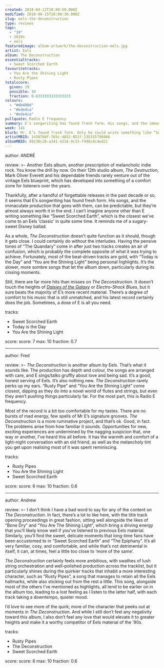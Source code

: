 ```yaml
---
created: 2018-04-12T18:00:59.000Z
modified: 2018-06-15T18:00:30.000Z
slug: eels-the-deconstruction
type: reviews
tags:
  - "19"
  - 2010s
  - eels
featuredimage: album-artwork/the-deconstruction-eels.jpg
artist: Eels
album: The Deconstruction
essentialtracks:
  - Sweet Scorched Earth
favouritetracks:
  - You Are the Shining Light
  - Rusty Pipes
totalscore:
  given: 19
  possible: 30
  fraction: 0.6333333333333333
colours:
  - "#db408d"
  - "#ede4ca"
  - "#ede4ca"
pullquote: Radio E frequency
summary: E’s songwriting has found fresh form. His songs, and the immaculate production that goes with them, can be predictable, but they’re almost always worth it in the end. I can’t imagine anyone other than E writing something like “Sweet Scorched Earth”, which is the closest we’ve come to an Eels ‘classic’ in quite some time.
week: 141
blurb: Mr. E’s found fresh form. Only he could write something like “Sweet Scorched Earth”, which is the closest we’ve come to an Eels ‘classic’ in quite some time.
artistMBID: 14387b0f-765c-4852-852f-135335790466
albumMBID: 99230c20-a341-4218-9c15-f498cdc4ed21
---
```

author: ANDRÉ

review: >-
  Another Eels album, another prescription of melancholic indie rock. You know the drill by now. On their 12th studio album, *The Destruction*, Mark Oliver Everett and his dependable friends rarely venture out of the vintage Eels blueprint, which has developed into something of a comfort zone for listeners over the years. 
  
  Thankfully, after a handful of forgettable releases in the past decade or so, it seems that E’s songwriting has found fresh form. His songs, and the immaculate production that goes with them, can be predictable, but they’re almost always worth it in the end. I can’t imagine anyone other than E writing something like “Sweet Scorched Earth”, which is the closest we’ve come to an Eels ‘classic’ in quite some time. It reminds me of a sugary-sweet Disney ballad.

  As a whole, *The Deconstruction* doesn’t quite function as it should, though it gets close. I could certainly do without the interludes. Having the pensive tones of “The Quandary” come in after just two tracks creates an air of confusion, which is probably the complete opposite of what it was trying to achieve. Fortunately, most of the beat-driven tracks are gold, with “Today is the Day” and “You are the Shining Light” being personal highlights. It’s the slower, more sombre songs that let the album down, particularly during its closing moments. 
  
  Still, there are far more hits than misses on *The Deconstruction*. It doesn’t touch the heights of [*Daisies of the Galaxy*](/reviews/eels-daisies-of-the-galaxy/) or *Electro-Shock Blues*, but it sure beats the majority of E’s more recent material. There’s a degree of comfort to his music that is still unmatched, and his latest record certainly does the job. Sometimes, a dose of E is all you need.

tracks:
  - Sweet Scorched Earth
  - ­­Today is the Day
  - ­­You Are the Shining Light

score:
  score: 7
  max: 10
  fraction: 0.7

---
author: Fred

review: >-
  *The Deconstruction* is another album by Eels. That’s what it sounds like. The production has depth and colour, the songs are arranged with care, and E sings/talks gruffly about love and being sad. It’s a good, honest serving of Eels. It’s also nothing new. *The Deconstruction* rarely perks up my ears. “Rusty Pipe” and “You Are the Shining Light” come closest, dipping as they do into a novel world of flutes and strings, but even they aren’t pushing things particularly far. For the most part, this is Radio E frequency.

  Most of the record is a bit too comfortable for my tastes. There are no bursts of mad energy, few spells of Mr E’s signature grooves. *The Deconstruction* is a more ruminative project, and that’s ok. Good, in fact. The problems arise from how familiar it sounds. Opportunities for new, exciting experiences are undermined by the nagging suspicion that, one way or another, I’ve heard this all before. It has the warmth and comfort of a light-night conversation with an old friend, as well as the melancholy tint you get upon realising most of it was spent reminiscing.

tracks:
  - Rusty Pipes
  - ­­You Are the Shining Light
  - ­­Sweet Scorched Earth

score:
  score: 6
  max: 10
  fraction: 0.6

---
author: Andrew

review: >-
  I don’t think I have a bad word to say for any of the content on *The Deconstruction*. In fact, there’s a lot to like here, with the title track opening proceedings in great fashion, sitting well alongside the likes of “Bone Dry” and “You Are The Shining Light”, which bring a driving energy that you’ll likely know well if you’ve listened to previous Eels material. Similarly, you’ll find the sweet, delicate moments that long-time fans have been accustomed to in “Sweet Scorched Earth” and “The Epiphany”. It’s all very familiar, cosy, and comfortable, and while that’s not detrimental in itself, it can, at times, feel a little too close to ‘more of the same’.

  *The Deconstruction* certainly feels more ambitious, with swathes of lush string orchestration and well-polished production across the tracklist, but it particularly shines during the quirkier tracks that inhabit a more interesting character, such as “Rusty Pipes”, a song that manages to retain all the Eels hallmarks, while also sticking out from the rest a little. This song, alongside most of the others I’ve mentioned as highlights, all tend to be earlier on in the album too, leading to a lost feeling as I listen to the latter half, with each track taking a downtempo, quieter mood. 
  
  I’d love to see more of the quirk; more of the character that peeks out at moments in *The Deconstruction*. And while I still don’t feel any negativity toward this album, I also don’t feel any love that would elevate it to greater heights and make it a worthy competitor of Eels material of the ’90s.

tracks:
  - Rusty Pipes
  - ­­The Deconstruction
  - ­­Sweet Scorched Earth

score:
  score: 6
  max: 10
  fraction: 0.6
